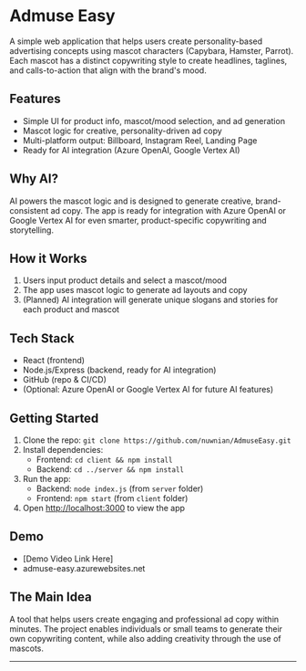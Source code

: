 # Admuse Easy

A simple web application that helps users create personality-based advertising concepts using mascot characters (Capybara, Hamster, Parrot). Each mascot has a distinct copywriting style to create headlines, taglines, and calls-to-action that align with the brand's mood.

## Features
- Simple UI for product info, mascot/mood selection, and ad generation
- Mascot logic for creative, personality-driven ad copy
- Multi-platform output: Billboard, Instagram Reel, Landing Page
- Ready for AI integration (Azure OpenAI, Google Vertex AI)

## Why AI?
AI powers the mascot logic and is designed to generate creative, brand-consistent ad copy. The app is ready for integration with Azure OpenAI or Google Vertex AI for even smarter, product-specific copywriting and storytelling.

## How it Works
1. Users input product details and select a mascot/mood
2. The app uses mascot logic to generate ad layouts and copy
3. (Planned) AI integration will generate unique slogans and stories for each product and mascot

## Tech Stack
- React (frontend)
- Node.js/Express (backend, ready for AI integration)
- GitHub (repo & CI/CD)
- (Optional: Azure OpenAI or Google Vertex AI for future AI features)

## Getting Started
1. Clone the repo: `git clone https://github.com/nuwnian/AdmuseEasy.git`
2. Install dependencies:
   - Frontend: `cd client && npm install`
   - Backend: `cd ../server && npm install`
3. Run the app:
   - Backend: `node index.js` (from `server` folder)
   - Frontend: `npm start` (from `client` folder)
4. Open [http://localhost:3000](http://localhost:3000) to view the app

## Demo
- [Demo Video Link Here]
- admuse-easy.azurewebsites.net

## The Main Idea
A tool that helps users create engaging and professional ad copy within minutes. The project enables individuals or small teams to generate their own copywriting content, while also adding creativity through the use of mascots.

---


